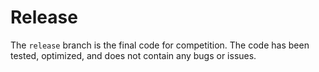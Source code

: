 # Release

The `release` branch is the final code for competition. The code has been tested, optimized, and does not contain any bugs or issues.

